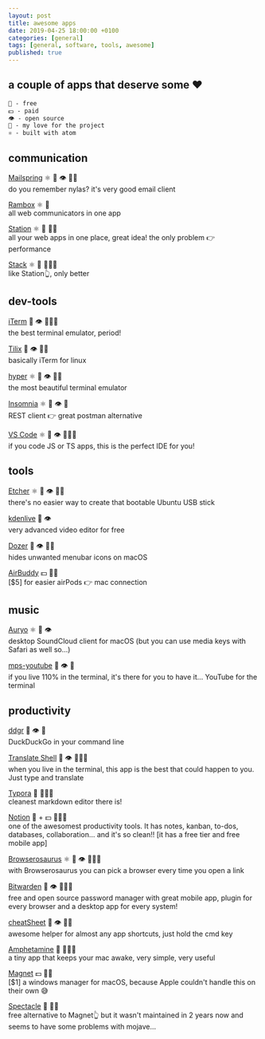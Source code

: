 ```yaml
---
layout: post
title: awesome apps
date: 2019-04-25 18:00:00 +0100
categories: [general]
tags: [general, software, tools, awesome]
published: true
---
```


## a couple of apps that deserve some ❤️

```markdown
🙌 - free
💵 - paid
👁 - open source
💜 - my love for the project
⚛︎ - built with atom
```

## communication

[Mailspring](https://github.com/Foundry376/Mailspring)  ⚛︎  🙌  👁   💜💜  
do you remember nylas? it's very good email client

[Rambox](http://rambox.pro/)  ⚛︎  🙌  
all web communicators in one app

[Station](https://getstation.com/)  ⚛︎  🙌  💜💜  
all your web apps in one place, great idea! the only problem 👉 performance

[Stack](https://getstack.app)  ⚛︎  🙌  💜💜💜  
like Station👆, only better

## dev-tools

[iTerm](https://iterm2.com/)  🙌  👁  💜💜💜  
the best terminal emulator, period!

[Tilix](https://gnunn1.github.io/tilix-web/)   🙌  👁  💜💜  
basically iTerm for linux

[hyper](https://github.com/zeit/hyper)  ⚛︎  🙌  👁  💜💜  
the most beautiful terminal emulator 

[Insomnia](https://insomnia.rest)  ⚛︎  🙌  👁  💜  
REST client 👉 great postman alternative

[VS Code](https://code.visualstudio.com/)  ⚛︎  🙌  👁  💜💜💜  
if you code JS or TS apps, this is the perfect IDE for you!

## tools

[Etcher](https://github.com/resin-io/etcher/)  ⚛︎  🙌  👁  💜💜  
there's no easier way to create that bootable Ubuntu USB stick

[kdenlive](https://kdenlive.org/features/)  🙌  👁  
very advanced video editor for free

[Dozer](https://github.com/Mortennn/Dozer)  🙌  👁  💜💜  
hides unwanted menubar icons on macOS

[AirBuddy](https://gumroad.com/l/airbuddy)  💵  💜💜  
[$5] for easier airPods 👉 mac connection

## music

[Auryo](http://auryo.com/) ⚛︎  🙌  👁  
desktop SoundCloud client for macOS (but you can use media keys with Safari as well so...)


[mps-youtube](https://github.com/mps-youtube/mps-youtube)  🙌  👁  💜  
if you live 110% in the terminal, it's there for you to have it... YouTube for the terminal

## productivity

[ddgr](https://github.com/jarun/ddgr)  🙌  👁  💜  
DuckDuckGo in your command line

[Translate Shell](https://github.com/soimort/translate-shell)  🙌  👁  💜💜💜  
when you live in the terminal, this app is the best that could happen to you. Just type and translate

[Typora](https://typora.io/)  🙌  💜💜💜  
cleanest markdown editor there is!

[Notion](https://www.notion.so)  🙌 + 💵  💜💜💜  
one of the awesomest productivity tools. It has notes, kanban, to-dos, databases, collaboration... and it's so clean!!  [it has a free tier and free mobile app]

[Browserosaurus](https://github.com/will-stone/browserosaurus)  ⚛︎  🙌  👁  💜💜💜  
with Browserosaurus you can pick a browser every time you open a link

[Bitwarden](https://bitwarden.com/)  🙌  👁  💜💜💜  
free and open source password manager with great mobile app, plugin for every browser and a desktop app for every system!

[cheatSheet](https://www.cheatsheetapp.com/CheatSheet/)  🙌  👁  💜💜  
awesome helper for almost any app shortcuts, just hold the cmd key

[Amphetamine](https://itunes.apple.com/us/app/amphetamine/id937984704)  🙌  💜💜💜  
a tiny app that keeps your mac awake, very simple, very useful 

[Magnet](https://itunes.apple.com/us/app/magnet/id441258766)  💵  💜💜  
[$1] a windows manager for macOS, because Apple couldn't handle this on their own 😅

[Spectacle](https://github.com/eczarny/spectacle#keyboard-shortcuts) 🙌  💜💜  
free alternative to Magnet👆 but it wasn't maintained in 2 years now and seems to have some problems with mojave...